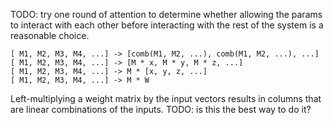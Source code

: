 TODO: try one round of attention to determine whether
allowing the params to interact with each other before
interacting with the rest of the system is a reasonable
choice.

```
[ M1, M2, M3, M4, ...] -> [comb(M1, M2, ...), comb(M1, M2, ...), ...]
[ M1, M2, M3, M4, ...] -> [M * x, M * y, M * z, ...]
[ M1, M2, M3, M4, ...] -> M * [x, y, z, ...]
[ M1, M2, M3, M4, ...] -> M * W
```

Left-multiplying a weight matrix by the input vectors results in columns
that are linear combinations of the inputs. TODO: is this the best way to
do it?

